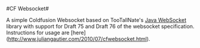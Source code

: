 #CF Websocket#

A simple Coldfusion Websocket based on TooTallNate's [Java WebSocket](http://github.com/TooTallNate/Java-WebSocket) library
with support for Draft 75 and Draft 76 of the websocket specification.
Instructions for usage are [here] (http://www.juliangautier.com/2010/07/cfwebsocket.html).